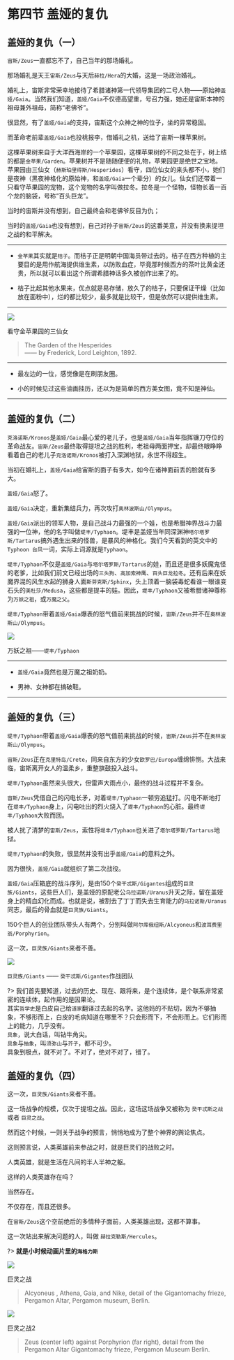 # 第四节 盖娅的复仇

## 盖娅的复仇（一）

`宙斯/Zeus`一直都忘不了，自己当年的那场婚礼。

那场婚礼是天王`宙斯/Zeus`与天后`赫拉/Hera`的大婚，这是一场政治婚礼。

婚礼上，宙斯非常荣幸地接待了希腊诸神第一代领导集团的二号人物——原始神`盖娅/Gaia`。当然我们知道，`盖娅/Gaia`不仅德高望重，号召力强，她还是宙斯本神的祖母兼外祖母，简称“老佛爷”。

很显然，有了`盖娅/Gaia`的支持，宙斯这个众神之神的位子，坐的异常稳固。

而革命老前辈`盖娅/Gaia`也投桃报李，借婚礼之机，送给了宙斯一棵苹果树。

这棵苹果树来自于大洋西海岸的一个苹果园，这棵苹果树的不同之处在于，树上结的都是`金苹果/Garden`。苹果树并不是随随便便的礼物，苹果园更是绝世之宝地。苹果园由三仙女（`赫斯珀里得斯/Hesperides`）看守，四位仙女的来头都不小，她们是夜神（黑夜神格化的原始神，和`盖娅/Gaia`一个辈分）的女儿。仙女们还带着一只看守苹果园的宠物，这个宠物的名字叫做拉冬。拉冬是一个怪物，怪物长着一百个龙的脑袋，号称“百头巨龙”。

当时的宙斯并没有想到，自己最终会和老佛爷反目为仇；

当时的`盖娅/Gaia`也没有想到，自己对孙子`宙斯/Zeus`的这番美意，并没有换来提坦之战的和平解决。

---

- `金苹果`其实就是`桔子`。而桔子正是明朝中国海员带过去的。桔子在西方种植的主要目的是用作航海提供维生素，以防败血症，毕竟那时候西方的茶叶比黄金还贵，所以就可以看出这个所谓希腊神话多久被创作出来了的。

- 桔子比起其他水果来，优点就是易存储，放久了的桔子，只要保证干燥（比如放在面粉中），烂的都比较少，最多就是比较干，但是依然可以提供维生素。

---

![](The-Garden-of-the-Hesperides.jpg)

看守金苹果园的三仙女

> The Garden of the Hesperides<br>
—— by Frederick, Lord Leighton, 1892.

---

- 最左边的一位，感觉像是在刷朋友圈。

- 小的时候见过这些油画挂历，还以为是简单的西方美女图，竟不知是神仙。

---


## 盖娅的复仇（二）

`克洛诺斯/Kronos`是`盖娅/Gaia`最心爱的老儿子，也是`盖娅/Gaia`当年指挥镰刀夺位的革命战友。`宙斯/Zeus`最终取得提坦之战的胜利，老祖母两面押宝，却最终眼睁睁看着自己的老儿子`克洛诺斯/Kronos`被打入深渊地狱，永世不得超生。

当初在婚礼上，`盖娅/Gaia`给宙斯的面子有多大，如今在诸神面前丢的脸就有多大。

`盖娅/Gaia`怒了。

`盖娅/Gaia`决定，重新集结兵力，再次攻打`奥林波斯山/Olympus`。

`盖娅/Gaia`派出的领军人物，是自己战斗力最强的一个娃，也是希腊神界战斗力最强的一位神，他的名字叫做`堤丰/Typhaon`。堤丰是盖娅当年同深渊神`塔尔塔罗斯/Tartarus`搞外遇生出来的怪兽，是暴风的神格化。我们今天看到的英文中的`Typhoon 台风`一词，实际上词源就是`Typhaon`。

`堤丰/Typhaon`不仅是`盖娅/Gaia`与`塔尔塔罗斯/Tartarus`的娃，而且还是很多妖魔鬼怪的老爹，比如我们前文已经出场的`三头狗`、`高加索神鹰`、`百头巨龙拉冬`。还有后来在妖魔界混的风生水起的狮身人面`斯芬克斯/Sphinx`，头上顶着一脑袋毒蛇看谁一眼谁变石头的`美杜莎/Medusa`，这些都是提丰的娃。因此，`堤丰/Typhaon`又被希腊诸神尊称为`万妖之祖`，或`万魔之父`。

`堤丰/Typhaon`带着`盖娅/Gaia`爆表的怒气值前来挑战的时候，`宙斯/Zeus`并不在`奥林波斯山/Olympus`。

![](Typhaon.jpg)

万妖之祖——`堤丰/Typhaon`

---

- `盖娅/Gaia`竟然也是万魔之祖奶奶。

- 男神、女神都在搞破鞋。

---


## 盖娅的复仇（三）

`堤丰/Typhaon`带着`盖娅/Gaia`爆表的怒气值前来挑战的时候，`宙斯/Zeus`并不在`奥林波斯山/Olympus`。

`宙斯/Zeus`正在`克里特岛/Crete`，同来自东方的少女`欧罗巴/Europa`缠绵悱恻。大战来临，宙斯离开女人的温柔乡，重整旗鼓投入战斗。

`堤丰/Typhaon`虽然来头很大，但雷声大雨点小，最终的战斗过程并不复杂。

`宙斯/Zeus`凭借自己的闪电长矛，对着`堤丰/Typhaon`一顿穷追猛打。闪电不断地打在`堤丰/Typhaon`身上，闪电吐出的烈火烧入了`堤丰/Typhaon`的心脏。最终`堤丰/Typhaon`大败而回。

被人扰了清梦的`宙斯/Zeus`，索性将`堤丰/Typhaon`也关进了`塔尔塔罗斯/Tartarus`地狱。

`堤丰/Typhaon`的失败，很显然并没有出乎`盖娅/Gaia`的意料之外。

因为很快，`盖娅/Gaia`就组织了第二次战役。

`盖娅/Gaia`压箱底的战斗序列，是由150个`癸干忒斯/Gigantes`组成的`巨灵族/Giants`，这些巨人们，是盖娅的原配老公`乌拉诺斯/Uranus`升天之际，留在盖娅身上的精血幻化而成。也就是说，被割去了丁丁而失去生育能力的`乌拉诺斯/Uranus`同志，最后的骨血就是`巨灵族/Giants`。

150个巨人的创业团队带头人有两个，分别叫做`阿尔库俄纽斯/Alcyoneus`和`波耳费里翁/Porphyrion`。

这一次，`巨灵族/Giants`来者不善。

![](Giants.jpg)

`巨灵族/Giants` —— `癸干忒斯/Gigantes`作战团队


?> 我们首先要知道，过去的历史、现在、跟将来，是个连续体，是个联系非常紧密的连续体，起作用的是因果论。<br>
其实`哲学史`是白皮自己给`道家`翻译过去起的名字。这他妈的不贴切，因为不够抽象，不够形而上，白皮的毛病知道在哪里不？只会形而下，不会形而上。它们形而上的能力，几乎没有。<br>
`具象`，说大白话，叫钻牛角尖。<br>
`具象`与`抽象`，叫`须弥山`与`芥子`，都不可少。<br>
具象到极点，就不对了。不对了，绝对不对了，错了。


## 盖娅的复仇（四）

这一次，`巨灵族/Giants`来者不善。

这一场战争的规模，仅次于提坦之战。因此，这场这场战争又被称为 `癸干忒斯之战` 或者 `巨灵之战`。

然而这个时候，一则关于战争的预言，悄悄地成为了整个神界的舆论焦点。

这则预言说，人类英雄前来参战之时，就是巨灵们的战败之时。

人类英雄，就是生活在凡间的半人半神之躯。

这样的人类英雄存在吗？

当然存在。

不仅存在，而且还很多。

在`宙斯/Zeus`这个空前绝后的多情种子面前，人类英雄出现，这都不算事。

这一次站出来解决问题的人，叫做 `赫拉克勒斯/Hercules`。

?> **就是小时候动画片里的`海格力斯`**


![](Gigantomachy.jpg)

巨灵之战

> Alcyoneus , Athena, Gaia, and Nike, detail of the Gigantomachy frieze, Pergamon Altar, Pergamon museum, Berlin.

![](Gigantomachy2.jpg)

巨灵之战2

> Zeus (center left) against Porphyrion (far right), detail from the Pergamon Altar Gigantomachy frieze, Pergamon Museum Berlin.

